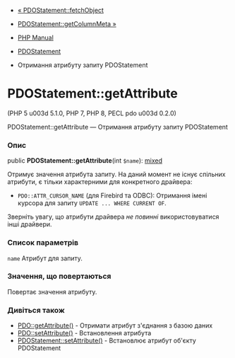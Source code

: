 - [« PDOStatement::fetchObject](pdostatement.fetchobject.md)
- [PDOStatement::getColumnMeta »](pdostatement.getcolumnmeta.md)

- [PHP Manual](index.md)
- [PDOStatement](class.pdostatement.md)
- Отримання атрибуту запиту PDOStatement

# PDOStatement::getAttribute

(PHP 5 u003d 5.1.0, PHP 7, PHP 8, PECL pdo u003d 0.2.0)

PDOStatement::getAttribute — Отримання атрибуту запиту
PDOStatement

### Опис

public **PDOStatement::getAttribute**(int `$name`):
[mixed](language.types.declarations.md#language.types.declarations.mixed)

Отримує значення атрибута запиту. На даний момент не існує спільних
атрибути, є тільки характерними для конкретного драйвера:

- `PDO::ATTR_CURSOR_NAME` (для Firebird та ODBC): Отримання імені
курсора для запиту `UPDATE ... WHERE CURRENT OF`.

Зверніть увагу, що атрибути драйвера *не повинні* використовуватися
інші драйвери.

### Список параметрів

`name`
Атрибут для запиту.

### Значення, що повертаються

Повертає значення атрибуту.

### Дивіться також

- [PDO::getAttribute()](pdo.getattribute.md) - Отримати атрибут
з'єднання з базою даних
- [PDO::setAttribute()](pdo.setattribute.md) - Встановлення атрибута
- [PDOStatement::setAttribute()](pdostatement.setattribute.md) -
Встановлює атрибут об'єкту PDOStatement
